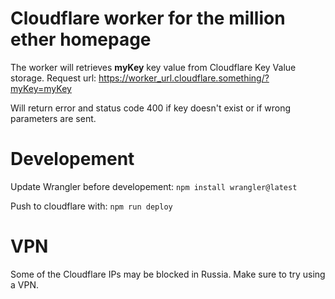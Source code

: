 # Cloudflare worker for the million ether homepage

The worker will retrieves **myKey** key value from Cloudflare Key Value storage. 
Request url: https://worker_url.cloudflare.something/?myKey=myKey

Will return error and status code 400 if key doesn't exist or if wrong parameters are sent.

# Developement
Update Wrangler before developement:
`npm install wrangler@latest`

Push to cloudflare with:
`npm run deploy`

# VPN
Some of the Cloudflare IPs may be blocked in Russia. Make sure to try using a VPN.